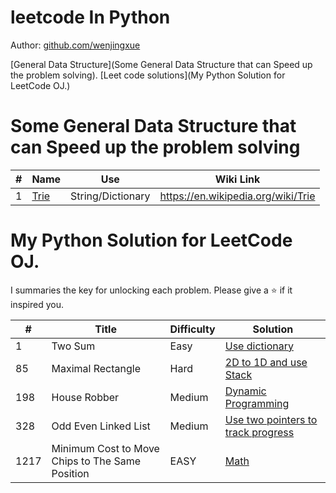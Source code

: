 # leetcode In Python

Author: [github.com/wenjingxue](https://github.com/wenjingxue)

[General Data Structure](Some General Data Structure that can Speed up the problem solving). 
[Leet code solutions](My Python Solution for LeetCode OJ.)

# Some General Data Structure that can Speed up the problem solving

\# | Name | Use | Wiki Link
---|---|---|---
1 | [Trie]() | String/Dictionary | https://en.wikipedia.org/wiki/Trie


# My Python Solution for LeetCode OJ.

I summaries the key for unlocking each problem. Please give a :star: if it inspired you.

\# | Title | Difficulty | Solution
---|---|---|---
1 | Two Sum | Easy | [Use dictionary](https://github.com/WenjingXue/leetcodeInPython/blob/main/leetcode/two_sum.py)
85 | Maximal Rectangle | Hard | [2D to 1D and use Stack](https://github.com/WenjingXue/leetcodeInPython/blob/main/leetcode/maximal_rectangle.py)
198 | House Robber | Medium | [Dynamic Programming](https://github.com/WenjingXue/leetcodeInPython/blob/main/leetcode/house_robber.py)
328 | Odd Even Linked List | Medium | [Use two pointers to track progress](https://github.com/WenjingXue/leetcodeInPython/blob/main/leetcode/odd_even.py)
1217 | Minimum Cost to Move Chips to The Same Position | EASY | [Math](https://github.com/WenjingXue/leetcodeInPython/blob/main/leetcode/move_chips.py)
